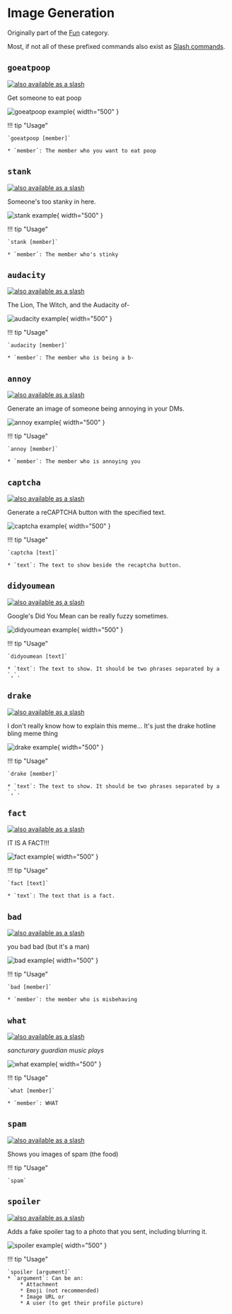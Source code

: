 # Image Generation

Originally part of the [Fun](../commands/fun/fun.md) category.

Most, if not all of these prefixed commands also exist as [Slash commands](../slash_commands.md).

## `goeatpoop`

[![also available as a slash](../../assets/slash_command.gif)](../../slash_commands/#goeatpoop)

Get someone to eat poop

![goeatpoop example](../images/imgen/goeatpoop.png){ width="500" }

!!! tip "Usage"
    
    `goeatpoop [member]` 

    * `member`: The member who you want to eat poop

## `stank`

[![also available as a slash](../../assets/slash_command.gif)](../../slash_commands/#stank)

Someone's too stanky in here.

![stank example](../images/imgen/stank.png){ width="500" }

!!! tip "Usage"
    
    `stank [member]` 

    * `member`: The member who's stinky

## `audacity`

[![also available as a slash](../../assets/slash_command.gif)](../../slash_commands/#audacity)

The Lion, The Witch, and the Audacity of-

![audacity example](../images/imgen/audacity.png){ width="500" }

!!! tip "Usage"
    
    `audacity [member]` 

    * `member`: The member who is being a b-

## `annoy`

[![also available as a slash](../../assets/slash_command.gif)](../../slash_commands/#annoy)

Generate an image of someone being annoying in your DMs.

![annoy example](../images/imgen/annoy.png){ width="500" }

!!! tip "Usage"
    
    `annoy [member]` 

    * `member`: The member who is annoying you

## `captcha`

[![also available as a slash](../../assets/slash_command.gif)](../../slash_commands/#captcha)

Generate a reCAPTCHA button with the specified text.

![captcha example](../images/imgen/captcha.png){ width="500" }

!!! tip "Usage"
    
    `captcha [text]` 

    * `text`: The text to show beside the recaptcha button.

## `didyoumean`

[![also available as a slash](../../assets/slash_command.gif)](../../slash_commands/#didyoumean)

Google's Did You Mean can be really fuzzy sometimes.

![didyoumean example](../images/imgen/didyoumean.png){ width="500" }

!!! tip "Usage"
    
    `didyoumean [text]` 

    * `text`: The text to show. It should be two phrases separated by a `,`.

## `drake`

[![also available as a slash](../../assets/slash_command.gif)](../../slash_commands/#drake)

I don't really know how to explain this meme... It's just the drake hotline bling meme thing

![drake example](../images/imgen/drake.png){ width="500" }

!!! tip "Usage"
    
    `drake [member]` 

    * `text`: The text to show. It should be two phrases separated by a `,`.

## `fact`

[![also available as a slash](../../assets/slash_command.gif)](../../slash_commands/#fact)

IT IS A FACT!!!

![fact example](../images/imgen/fact.png){ width="500" }

!!! tip "Usage"
    
    `fact [text]` 

    * `text`: The text that is a fact.

## `bad`

[![also available as a slash](../../assets/slash_command.gif)](../../slash_commands/#bad)

you bad bad (but it's a man)

![bad example](../images/imgen/bad.png){ width="500" }

!!! tip "Usage"
    
    `bad [member]` 

    * `member`: the member who is misbehaving

## `what`

[![also available as a slash](../../assets/slash_command.gif)](../../slash_commands/#what)

*sancturary guardian music plays*

![what example](../images/imgen/what.png){ width="500" }

!!! tip "Usage"

    `what [member]`

    * `member`: WHAT

## `spam`

[![also available as a slash](../../assets/slash_command.gif)](../../slash_commands/#spam)

Shows you images of spam (the food)

!!! tip "Usage"

    `spam`

## `spoiler`

[![also available as a slash](../../assets/slash_command.gif)](../../slash_commands/#spoiler)

Adds a fake spoiler tag to a photo that you sent, including blurring it.

![spoiler example](../images/imgen/spoiler.png){ width="500" }

!!! tip "Usage"

    `spoiler [argument]`
    * `argument`: Can be an: 
        * Attachment
        * Emoji (not recommended)
        * Image URL or
        * A user (to get their profile picture)